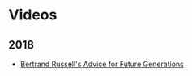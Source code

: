 # Videos

## 2018
- [Bertrand Russell's Advice for Future Generations](https://www.youtube.com/watch?v=s7HOMfcRFmY)
